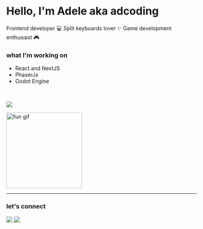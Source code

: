 

<!-- Intro -->
<h1 align="left">Hello, I'm Adele aka adcoding</h1>
<p align="left">
  Frontend developer 💻 Split keyboards lover ✨ Game development enthusiast 🎮
</p>

### what I'm working on
- React and NextJS
- PhaserJs
- Godot Engine
</br>
<!-- Icons -->
<p align="left">
  <img src="https://skillicons.dev/icons?i=js,ts,react,nodejs,nextjs,electron,gatsby,firebase,bootstrap,css,tailwind,godot,phaserjs" />
</p>

<!-- gif -->
<p align="left">
  <img src="https://media2.giphy.com/media/v1.Y2lkPTc5MGI3NjExcDBqZjVqaHB0NGd4ZHB1aWxnajB5cWljd2c3MDFuY3pyZGk3bnQxaCZlcD12MV9pbnRlcm5hbF9naWZfYnlfaWQmY3Q9Zw/yyVph7ANKftIs/giphy.gif" width="200" alt="fun gif" />
</p>

---
### let's connect
<p align="left">
  <a href="[https://your-portfolio-link](https://www.instagram.com/adcoding)"><img src="https://skillicons.dev/icons?i=instagram" /></a>
  <a href="https://x.com/moreadcoding"><img src="https://skillicons.dev/icons?i=twitter" /></a>
</p>



